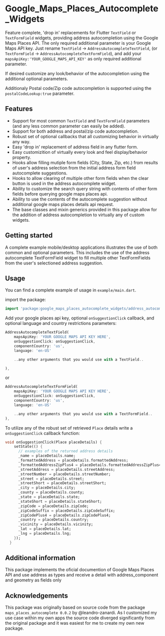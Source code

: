 # Google_Maps_Places_Autocomplete_Widgets

Feature complete, 'drop in' replacements for Flutter `TextField` or `TextFormField` widgets, providing address autocompletion using the Google Maps Places API.
The only required additional parameter is your Google Maps API key.
Just rename `TextField` -> `AddressAutocompleteTextField`,
(or `TextFormField` -> `AddressAutocompleteTextFormField`),
and add your `mapsApiKey:'YOUR_GOOGLE_MAPS_API_KEY'` as only required additional parameter.

If desired customize any look/behavior of the autocompletion using the additional optional parameters.

Additionaly Postal code/Zip code autocompletion is supported using the `postalCodeLookup:true` parameter.

## Features

- Support for most common `TextField` and `TextFormField` parameters (and any
  less common parameter can easily be added).
- Support for both address and postal/zip code autocompletion.
- Robust set of optional callbacks that all customizing behavior in virtually any way.
- Easy 'drop in' replacement of address field in any flutter form.
- Easy customizition of virtually every look and feel display/behavior property.
- Hooks allow filling mutiple form fields (City, State, Zip, etc.) from results
  of user's address selection from the initial address form field autocomplete
  suggestions.
- Hooks to allow clearing of multiple other form fields when the clear button
  is used in the address autocomplete widget.
- Ability to customize the search query string with contents of other form fields
  before querying google maps places api.
- Ability to use the contents of the autocomplete suggestion without additional
  google maps places details api request.
- The base classes and mixin generics provided in this package allow for the addition
  of address autocompletion to virtually any of custom widgets.

## Getting started

A complete example mobile/desktop applications illustrates the use of both common
and optional parameters.
This includes the use of the address autocomplete TextFormField widget to fill
multiple other TextFormFields from the user's selectioned address suggestion.

## Usage

You can find a complete example of usage in `example/main.dart`.

import the package:

```dart
import 'package:google_maps_places_autocomplete_widgets/address_autocomplete_widgets.dart';
```

Add your google places api key, optional `onSuggestionClick` callback,
and optional language and country restrictions parameters:

```dart
AddressAutocompleteTextField(
    mapsApiKey: 'YOUR GOOGLE MAPS API KEY HERE',
    onSuggestionClick: onSuggestionClick,
    componentCountry: 'us',
    language: 'en-US'

    ..any other arguments that you would use with a TextField..

),
```

or

```dart
AddressAutocompleteTextFormField(
    mapsApiKey: 'YOUR GOOGLE MAPS API KEY HERE',
    onSuggestionClick: onSuggestionClick,
    componentCountry: 'us',
    language: 'en-US'

    ..any other arguments that you would use with a TextFormField..
),


```

To utilize any of the robust set of retrieved `Place` details write a
`onSuggestionClick` callback function:

```dart
void onSuggestionClick(Place placeDetails) {
    setState(() {
      // examples of the returned address details
      _name = placeDetails.name;
      _formattedAddress = placeDetails.formattedAddress;
      _formattedAddressZipPlus4 = placeDetails.formattedAddressZipPlus4;
      _streetAddress = placeDetails.streetAddress;
      _streetNumber = placeDetails.streetNumber;
      _street = placeDetails.street;
      _streetShort = placeDetails.streetShort;
      _city = placeDetails.city;
      _county = placeDetails.county;
      _state = placeDetails.state;
      _stateShort = placeDetails.stateShort;
      _zipCode = placeDetails.zipCode;
      _zipCodeSuffix = placeDetails.zipCodeSuffix;
      _zipCodePlus4 = placeDetails.zipCodePlus4;
      _country = placeDetails.country;
      _vicinity = placeDetails.vicinity;
      _lat = placeDetails.lat;
      _lng = placeDetails.lng;
    });
  }
```


## Additional information

This package implements the oficial documention of Google Maps Places API
and use address as types and receive a detail with address_component and geometry as fields only

## Acknowledgements

This package was originally based on source code from the package
`maps_places_autocomplete 0.0.2` by @leandro-zanardi.  As I customized my use case
within my own apps the source code diverged significantly from the original package
and it was easiest for me to create my own new package.
